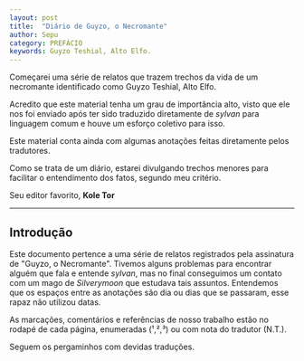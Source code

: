 ```yaml
---
layout: post
title:  "Diário de Guyzo, o Necromante"
author: Sepu
category: PREFÁCIO
keywords: Guyzo Teshial, Alto Elfo.
---
```

Começarei uma série de relatos que trazem trechos da vida de um necromante identificado como Guyzo Teshial, Alto Elfo. 

Acredito que este material tenha um grau de importância alto, visto que ele nos foi enviado após ter sido traduzido diretamente de *sylvan* para linguagem comum e houve um esforço coletivo para isso.

Este material conta ainda com algumas anotações feitas diretamente pelos tradutores. 

Como se trata de um diário, estarei divulgando trechos menores para facilitar o entendimento dos fatos, segundo meu critério.

Seu editor favorito, **Kole Tor**

----
## Introdução

Este documento pertence a uma série de relatos registrados pela assinatura de "Guyzo, o Necromante". Tivemos alguns problemas para encontrar alguém que fala e entende *sylvan*, mas no final conseguimos um contato com um mago de *Silverymoon* que estudava tais assuntos.
Entendemos que os espaços entre as anotações são dia ou dias que se passaram, esse rapaz não utilizou datas. 

As marcações, comentários e referências de nosso trabalho estão no rodapé de cada página, enumeradas (¹,²,³) ou com nota do tradutor (N.T.).

Seguem os pergaminhos com devidas traduções.